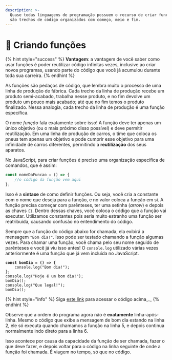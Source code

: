```yaml
---
description: >-
  Quase todas linguagens de programação possuem o recurso de criar funções, que
  são trechos de código organizados com começo, meio e fim.
---
```


# 🔧 Criando funções

{% hint style="success" %}
**Vantagem**: a vantagem de você saber como usar funções é poder reutilizar código infinitas vezes, inclusive ao criar novos programas, usando parte do código que você já acumulou durante toda sua carreira.
{% endhint %}

As funções são pedaços de código, que lembra muito o processo de uma linha de produção de fábrica. Cada trecho da linha de produção recebe um produto semi-acabado, trabalha nesse produto, e no fim devolve um produto um pouco mais acabado; até que no fim temos o produto finalizado. Nessa analogia, cada trecho da linha de produção é uma função específica.

O nome _função_ fala exatamente sobre isso! A função deve ter apenas um único objetivo (ou o mais próximo disso possível) e deve permitir reutilização. Em uma linha de produção de carros, o time que coloca os pneus tem apenas um objetivo e pode cumprir esse objetivo para uma infinidade de carros diferentes, permitindo a **reutilização** dos seus aparatos.

No JavaScript, para criar funções é preciso uma organização específica de comandos, que é assim:

```javascript
const nomeDaFuncao = () => {
    //o código da função vem aqui
};
```

Isso é a **sintaxe** de como definir funções. Ou seja, você cria a constante com o nome que deseja para a função, e no valor coloca a função em si. A função precisa começar com parênteses, ter uma setinha (_arrow_) e depois as chaves `{}`. Dentro dessas chaves, você coloca o código que a função vai executar. Utilizamos constantes pois seria muito estranho uma função ser reatribuída, causando confusão no entendimento do código.

Sempre que a função do código abaixo for chamada, ela exibirá a mensagem `"Bom dia!"`. Isso pode ser testado chamando a função algumas vezes. Para chamar uma função, você chama pelo seu nome seguido de parênteses e você já viu isso antes! O `console.log` utilizado várias vezes anteriormente é uma função que já vem incluída no JavaScript.

<pre class="language-javascript" data-line-numbers><code class="lang-javascript"><strong>const bomDia = () => {
</strong>    console.log("Bom dia!");
};
console.log("Hoje é um bom dia!");
bomDia();
console.log("Que legal!");
bomDia();
</code></pre>

{% hint style="info" %}
Siga [este link](https://esta.la/2mL) para acessar o código acima_._
{% endhint %}

Observe que a ordem do programa agora não é **exatamente** linha-após-linha. Mesmo o código que exibe a mensagem de bom dia estando na linha 2, ele só executa quando chamamos a função na linha 5, e depois continua normalmente indo direto para a linha 6.

Isso acontece por causa da capacidade da função de ser chamada, fazer o que deve fazer, e depois voltar para o código na linha seguinte de onde a função foi chamada. É viagem no tempo, só que no código.
